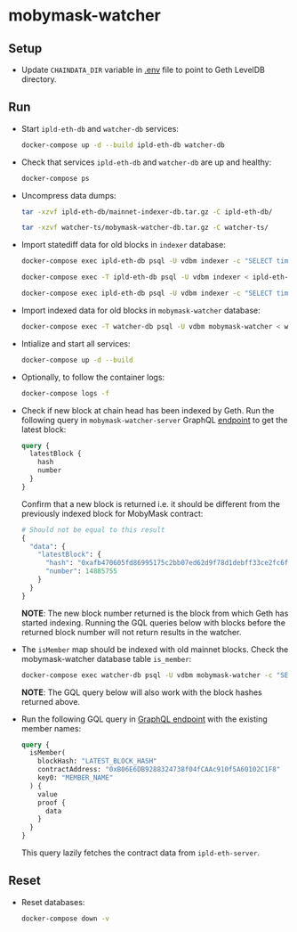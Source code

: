 # mobymask-watcher

## Setup

* Update `CHAINDATA_DIR` variable in [.env](./.env) file to point to Geth LevelDB directory.

## Run

* Start `ipld-eth-db` and `watcher-db` services:

  ```bash
  docker-compose up -d --build ipld-eth-db watcher-db
  ```

* Check that services `ipld-eth-db` and `watcher-db` are up and healthy:

  ```bash
  docker-compose ps
  ```

* Uncompress data dumps:

  ```bash
  tar -xzvf ipld-eth-db/mainnet-indexer-db.tar.gz -C ipld-eth-db/

  tar -xzvf watcher-ts/mobymask-watcher-db.tar.gz -C watcher-ts/
  ```

* Import statediff data for old blocks in `indexer` database:

  ```bash
  docker-compose exec ipld-eth-db psql -U vdbm indexer -c "SELECT timescaledb_pre_restore();"

  docker-compose exec -T ipld-eth-db psql -U vdbm indexer < ipld-eth-db/mainnet-indexer-db.sql

  docker-compose exec ipld-eth-db psql -U vdbm indexer -c "SELECT timescaledb_post_restore();"
  ```

* Import indexed data for old blocks in `mobymask-watcher` database:

  ```bash
  docker-compose exec -T watcher-db psql -U vdbm mobymask-watcher < watcher-ts/mobymask-watcher-db.sql
  ```

* Intialize and start all services:

  ```bash
  docker-compose up -d --build
  ```

* Optionally, to follow the container logs:

  ```bash
  docker-compose logs -f
  ```

* Check if new block at chain head has been indexed by Geth. Run the following query in `mobymask-watcher-server` GraphQL [endpoint](http://127.0.0.1:3001/graphql) to get the latest block:

  ```graphql
  query {
    latestBlock {
      hash
      number
    }
  }
  ```

  Confirm that a new block is returned i.e. it should be different from the previously indexed block for MobyMask contract:

  ```graphql
  # Should not be equal to this result
  {
    "data": {
      "latestBlock": {
        "hash": "0xafb470605fd86995175c2bb07ed62d9f78d1debff33ce2fc6f8d5f07a9ebeca2",
        "number": 14885755
      }
    }
  }
  ```

  **NOTE**: The new block number returned is the block from which Geth has started indexing. Running the GQL queries below with blocks before the returned block number will not return results in the watcher.

* The `isMember` map should be indexed with old mainnet blocks. Check the mobymask-watcher database table `is_member`:

  ```bash
  docker-compose exec watcher-db psql -U vdbm mobymask-watcher -c "SELECT block_hash, block_number, contract_address, key0, value FROM is_member"
  ```

  **NOTE**: The GQL query below will also work with the block hashes returned above.

* Run the following GQL query in [GraphQL endpoint](http://127.0.0.1:3001/graphql) with the existing member names:

  ```graphql
  query {
    isMember(
      blockHash: "LATEST_BLOCK_HASH"
      contractAddress: "0xB06E6DB9288324738f04fCAAc910f5A60102C1F8"
      key0: "MEMBER_NAME"
    ) {
      value
      proof {
        data
      }
    }
  }
  ```

  This query lazily fetches the contract data from `ipld-eth-server`.

## Reset

* Reset databases:

  ```bash
  docker-compose down -v
  ```
